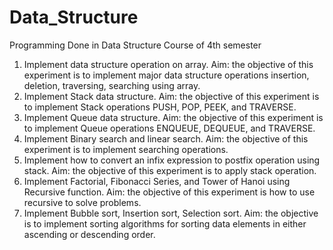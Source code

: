 # Data_Structure
Programming Done in Data Structure Course of 4th semester


1. Implement data structure operation on array.
Aim: the objective of this experiment is to implement major data structure
operations insertion, deletion, traversing, searching using array.
2. Implement Stack data structure.
Aim: the objective of this experiment is to implement Stack operations PUSH,
POP, PEEK, and TRAVERSE.
3. Implement Queue data structure.
Aim: the objective of this experiment is to implement Queue operations
ENQUEUE, DEQUEUE, and TRAVERSE.
4. Implement Binary search and linear search.
Aim: the objective of this experiment is to implement searching operations.
5. Implement how to convert an infix expression to postfix operation using stack.
Aim: the objective of this experiment is to apply stack operation.
6. Implement Factorial, Fibonacci Series, and Tower of Hanoi using Recursive
function.
Aim: the objective of this experiment is how to use recursive to solve problems.
7. Implement Bubble sort, Insertion sort, Selection sort.
Aim: the objective is to implement sorting algorithms for sorting data elements in
either ascending or descending order.
